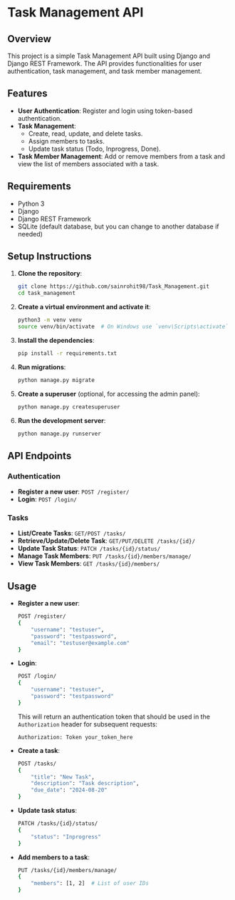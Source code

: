 # Task Management API

## Overview

This project is a simple Task Management API built using Django and Django REST Framework. The API provides functionalities for user authentication, task management, and task member management.

## Features

- **User Authentication**: Register and login using token-based authentication.
- **Task Management**: 
  - Create, read, update, and delete tasks.
  - Assign members to tasks.
  - Update task status (Todo, Inprogress, Done).
- **Task Member Management**: Add or remove members from a task and view the list of members associated with a task.

## Requirements

- Python 3
- Django 
- Django REST Framework
- SQLite (default database, but you can change to another database if needed)

## Setup Instructions

1. **Clone the repository**:

    ```bash
    git clone https://github.com/sainrohit98/Task_Management.git
    cd task_management
    ```

2. **Create a virtual environment and activate it**:

    ```bash
    python3 -m venv venv
    source venv/bin/activate  # On Windows use `venv\Scripts\activate`
    ```

3. **Install the dependencies**:

    ```bash
    pip install -r requirements.txt
    ```

4. **Run migrations**:

    ```bash
    python manage.py migrate
    ```

5. **Create a superuser** (optional, for accessing the admin panel):

    ```bash
    python manage.py createsuperuser
    ```

6. **Run the development server**:

    ```bash
    python manage.py runserver
    ```

## API Endpoints

### Authentication

- **Register a new user**: `POST /register/`
- **Login**: `POST /login/`

### Tasks

- **List/Create Tasks**: `GET/POST /tasks/`
- **Retrieve/Update/Delete Task**: `GET/PUT/DELETE /tasks/{id}/`
- **Update Task Status**: `PATCH /tasks/{id}/status/`
- **Manage Task Members**: `PUT /tasks/{id}/members/manage/`
- **View Task Members**: `GET /tasks/{id}/members/`

## Usage

- **Register a new user**:

    ```bash
    POST /register/
    {
        "username": "testuser",
        "password": "testpassword",
        "email": "testuser@example.com"
    }
    ```

- **Login**:

    ```bash
    POST /login/
    {
        "username": "testuser",
        "password": "testpassword"
    }
    ```

    This will return an authentication token that should be used in the `Authorization` header for subsequent requests:

    ```
    Authorization: Token your_token_here
    ```

- **Create a task**:

    ```bash
    POST /tasks/
    {
        "title": "New Task",
        "description": "Task description",
        "due_date": "2024-08-20"
    }
    ```

- **Update task status**:

    ```bash
    PATCH /tasks/{id}/status/
    {
        "status": "Inprogress"
    }
    ```

- **Add members to a task**:

    ```bash
    PUT /tasks/{id}/members/manage/
    {
        "members": [1, 2]  # List of user IDs
    }
    ```

